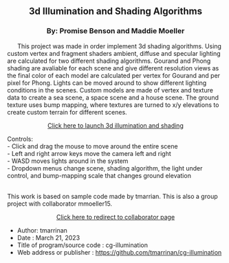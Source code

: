 <h2 align="center"> 3d Illumination and Shading Algorithms</h2>
<h3 align="center"> By: Promise Benson and Maddie Moeller </h3>
<p align="left">
&nbsp &nbsp &nbsp This project was made in order implement 3d shading algorithms. Using custom vertex and fragment shaders ambient, diffuse and specular lighting are calculated for two different shading algorithms. Gourand and Phong shading are avaliable for each scene and give different resolution views as the final color of each model are calculated per vertex for Gourand and per pixel for Phong. Lights can be moved around to show different lighting conditions in the scenes. Custom models are made of vertex and texture data to create a sea scene, a space scene and a house scene. The ground texture uses bump mapping, where textures are turned to x/y elevations to create custom terrain for different scenes. 
  </br>
  </p> <p align="center"> <a href="https://bens9288.github.io/cg-illumination/">Click here to launch 3d illumination and shading</a> </p>
  <p>
Controls: </br>
- Click and drag the mouse to move around the entire scene</br>
- Left and right arrow keys move the camera left and right </br>
- WASD moves lights around in the system </br>
- Dropdown menus change scene, shading algorithm, the light under control, and bump-mapping scale that changes ground elevation </br> </br>

This work is based on sample code made by tmarrian. This is also a group project with collaborator mmoeller15. 
 </p> <p align="center"> <a href="https://github.com/mmoeller15">Click here to redirect to collaborator page</a> </p>
  <p>

- Author: tmarrinan
- Date : March 21, 2023
- Title of program/source code : cg-illumination
- Web address or publisher : https://github.com/tmarrinan/cg-illumination
  
</p>
